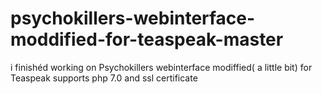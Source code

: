 # psychokillers-webinterface-moddified-for-teaspeak-master
 i finishéd working on Psychokillers webinterface modiffied( a little bit) for Teaspeak supports php 7.0 and ssl certificate
